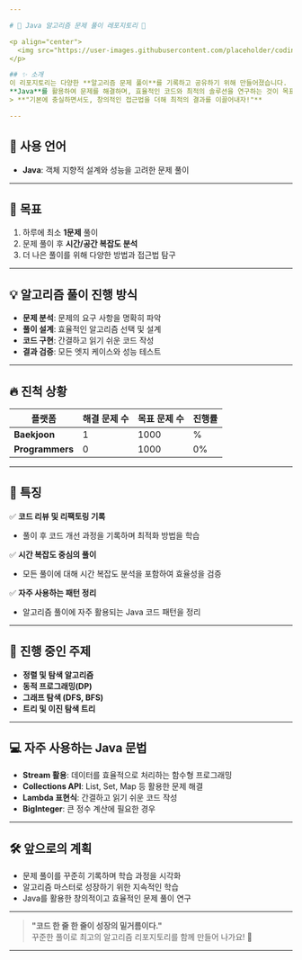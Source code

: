 ```yaml
---

# 🌟 Java 알고리즘 문제 풀이 레포지토리 🚀

<p align="center">
  <img src="https://user-images.githubusercontent.com/placeholder/coding-java.gif" alt="Coding with Java" width="400">
</p>

## ✨ 소개  
이 리포지토리는 다양한 **알고리즘 문제 풀이**를 기록하고 공유하기 위해 만들어졌습니다.  
**Java**를 활용하여 문제를 해결하며, 효율적인 코드와 최적의 솔루션을 연구하는 것이 목표입니다.  
> **"기본에 충실하면서도, 창의적인 접근법을 더해 최적의 결과를 이끌어내자!"**  

---
```


## 🚀 사용 언어  
- **Java**: 객체 지향적 설계와 성능을 고려한 문제 풀이  

---

## 🎯 목표  
1. 하루에 최소 **1문제** 풀이  
2. 문제 풀이 후 **시간/공간 복잡도 분석**  
3. 더 나은 풀이를 위해 다양한 방법과 접근법 탐구  

---

## 💡 알고리즘 풀이 진행 방식  
- **문제 분석**: 문제의 요구 사항을 명확히 파악  
- **풀이 설계**: 효율적인 알고리즘 선택 및 설계  
- **코드 구현**: 간결하고 읽기 쉬운 코드 작성  
- **결과 검증**: 모든 엣지 케이스와 성능 테스트  

---

## 🔥 진척 상황  
| 플랫폼       | 해결 문제 수 | 목표 문제 수 | 진행률   |
|--------------|-------------|--------------|----------|
| **Baekjoon** | 1          | 1000           | %      |
| **Programmers** | 0        | 1000           | 0%      |

---

## 🎨 특징  
✅ **코드 리뷰 및 리팩토링 기록**  
- 풀이 후 코드 개선 과정을 기록하며 최적화 방법을 학습  

✅ **시간 복잡도 중심의 풀이**  
- 모든 풀이에 대해 시간 복잡도 분석을 포함하여 효율성을 검증  

✅ **자주 사용하는 패턴 정리**  
- 알고리즘 풀이에 자주 활용되는 Java 코드 패턴을 정리  

---

## 📜 진행 중인 주제  
- **정렬 및 탐색 알고리즘**  
- **동적 프로그래밍(DP)**  
- **그래프 탐색 (DFS, BFS)**  
- **트리 및 이진 탐색 트리**  

---

## 💻 자주 사용하는 Java 문법  
- **Stream 활용**: 데이터를 효율적으로 처리하는 함수형 프로그래밍  
- **Collections API**: List, Set, Map 등 활용한 문제 해결  
- **Lambda 표현식**: 간결하고 읽기 쉬운 코드 작성  
- **BigInteger**: 큰 정수 계산에 필요한 경우  

---



## 🛠️ 앞으로의 계획  
- 문제 풀이를 꾸준히 기록하며 학습 과정을 시각화  
- 알고리즘 마스터로 성장하기 위한 지속적인 학습  
- Java를 활용한 창의적이고 효율적인 문제 풀이 연구  

---

> **"코드 한 줄 한 줄이 성장의 밑거름이다."**  
> 꾸준한 풀이로 최고의 알고리즘 리포지토리를 함께 만들어 나가요! 🌟

--- 
